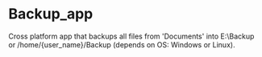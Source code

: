 # Backup_app
Cross platform app that backups all files from 'Documents' into E:\\Backup or /home/{user_name}/Backup (depends on OS: Windows or Linux).
